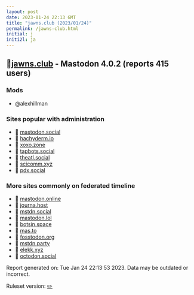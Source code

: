 ```yaml
---
layout: post
date: 2023-01-24 22:13 GMT
title: "jawns.club (2023/01/24)"
permalink: /jawns-club.html
initial: j
initi2l: ja
---
```


## 🐘[jawns.club](https://jawns.club) - Mastodon 4.0.2 (reports 415 users)

### Mods
 * @alexhillman

### Sites popular with administration

* 🐘 [mastodon.social](/mastodon-social.html)
* 🐘 [hachyderm.io](/hachyderm-io.html)
* 🐘 [xoxo.zone](/xoxo-zone.html)
* 🐘 [tapbots.social](/tapbots-social.html)
* 🐘 [theatl.social](/theatl-social.html)
* 🐘 [scicomm.xyz](/scicomm-xyz.html)
* 🐘 [pdx.social](/pdx-social.html)

### More sites commonly on federated timeline

* 🐘 [mastodon.online](/mastodon-online.html)
* 🐘 [journa.host](/journa-host.html)
* 🐘 [mstdn.social](/mstdn-social.html)
* 🐘 [mastodon.lol](/mastodon-lol.html)
* 🐘 [botsin.space](/botsin-space.html)
* 🐘 [mas.to](/mas-to.html)
* 🐘 [fosstodon.org](/fosstodon-org.html)
* 🐘 [mstdn.party](/mstdn-party.html)
* 🐘 [elekk.xyz](/elekk-xyz.html)
* 🐘 [octodon.social](/octodon-social.html)

Report generated on: Tue Jan 24 22:13:53 2023. Data may be outdated or incorrect.

Ruleset version: [✏️](/version-pencil)
